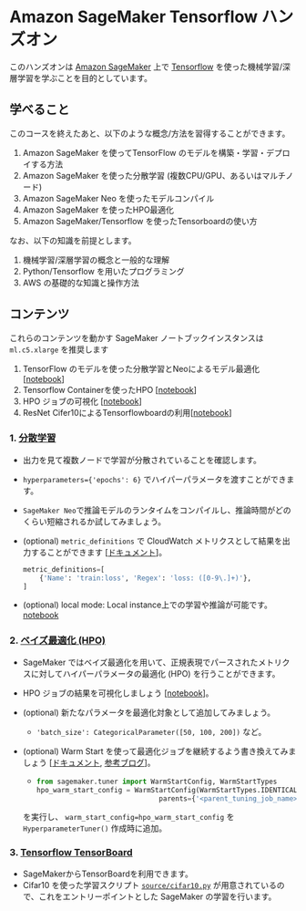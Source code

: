 # Amazon SageMaker Tensorflow ハンズオン

このハンズオンは [Amazon SageMaker](https://aws.amazon.com/jp/sagemaker/) 上で [Tensorflow](https://www.tensorflow.org/) を使った機械学習/深層学習を学ぶことを目的としています。

## 学べること
このコースを終えたあと、以下のような概念/方法を習得することができます。
1. Amazon SageMaker を使ってTensorFlow のモデルを構築・学習・デプロイする方法
1. Amazon SageMaker を使った分散学習 (複数CPU/GPU、あるいはマルチノード)
1. Amazon SageMaker Neo を使ったモデルコンパイル
1. Amazon SageMaker を使ったHPO最適化
1. Amazon SageMaker/Tensorflow を使ったTensorboardの使い方

なお、以下の知識を前提とします。
1. 機械学習/深層学習の概念と一般的な理解
1. Python/Tensorflow を用いたプログラミング
1. AWS の基礎的な知識と操作方法

## コンテンツ
これらのコンテンツを動かす SageMaker ノートブックインスタンスは `ml.c5.xlarge` を推奨します
1. TensorFlow のモデルを使った分散学習とNeoによるモデル最適化 [[notebook](https://github.com/shokout/handson-201812/blob/master/tensorflow_distributed_mnist/tensorflow_distributed_mnist_neo.ipynb)]
1. Tensorflow Containerを使ったHPO [[notebook](https://github.com/shokout/handson-201812/blob/master/tensorflow_mnist_hpo/hpo_tensorflow_mnist.ipynb)]
1. HPO ジョブの可視化 [[notebook](https://github.com/shokout/handson-201812/blob/master/tensorflow_mnist_hpo/HPO_Analyze_TuningJob_Results.ipynb)]
1. ResNet Cifer10によるTensorflowboardの利用[[notebook](https://github.com/shokout/handson-201812/blob/master/tensorflow_resnet_cifar10_with_tensorboard/tensorflow_resnet_cifar10_with_tensorboard.ipynb)]


### 1. [分散学習](https://github.com/shokout/handson-201812/blob/master/tensorflow_distributed_mnist/tensorflow_distributed_mnist_neo.ipynb "SAGEMAKER PYTHON SDK > tensorflow_distributed_mnist_neo.ipynb")

- 出力を見て複数ノードで学習が分散されていることを確認します。
- `hyperparameters={'epochs': 6}` でハイパーパラメータを渡すことができます。
- `SageMaker Neo`で推論モデルのランタイムをコンパイルし、推論時間がどのくらい短縮されるか試してみましょう。
- (optional) `metric_definitions` で CloudWatch メトリクスとして結果を出力することができます [[ドキュメント](https://docs.aws.amazon.com/sagemaker/latest/dg/training-metrics.html)]。
    
    ```python
    metric_definitions=[
        {'Name': 'train:loss', 'Regex': 'loss: ([0-9\.]+)'},
    ]
    ```
- (optional) local mode: Local instance上での学習や推論が可能です。[notebook](https://github.com/shokout/handson-201812/blob/master/tensorflow_distributed_mnist/tensorflow_local_mode_mnist.ipynb)

### 2. [ベイズ最適化 (HPO)](https://github.com/shokout/handson-201812/blob/master/tensorflow_mnist_hpo/hpo_tensorflow_mnist.ipynb "HYPERPARAMETER TUNING > hpo_tensorflow_mnist.ipynb")
- SageMaker ではベイズ最適化を用いて、正規表現でパースされたメトリクスに対してハイパーパラメータの最適化 (HPO) を行うことができます。
-  HPO ジョブの結果を可視化しましょう [[notebook](https://github.com/shokout/handson-201812/blob/master/tensorflow_mnist_hpo/HPO_Analyze_TuningJob_Results.ipynb "HYPERPARAMETER TUNING > HPO_Analyze_TuningJob_Result.ipynb")]。
- (optional) 新たなパラメータを最適化対象として追加してみましょう。
    - `'batch_size': CategoricalParameter([50, 100, 200])` など。
- (optional) Warm Start を使って最適化ジョブを継続するよう書き換えてみましょう [[ドキュメント](https://docs.aws.amazon.com/sagemaker/latest/dg/automatic-model-tuning-warm-start.html), [参考ブログ](https://aws.amazon.com/jp/blogs/news/amazon-sagemaker-automatic-model-tuning-becomes-more-efficient-with-warm-start-of-hyperparameter-tuning-jobs/)]。
    - ```python
      from sagemaker.tuner import WarmStartConfig, WarmStartTypes
      hpo_warm_start_config = WarmStartConfig(WarmStartTypes.IDENTICAL_DATA_AND_ALGORITHM,
                                    parents={'<parent_tuning_job_name>','<parent_tuning_job_name_2>'})
      ```
    
    を実行し、 `warm_start_config=hpo_warm_start_config` を `HyperparameterTuner()` 作成時に追加。

### 3. [Tensorflow TensorBoard](https://github.com/shokout/handson-201812/blob/master/tensorflow_resnet_cifar10_with_tensorboard/tensorflow_resnet_cifar10_with_tensorboard.ipynb "tensorflow_resnet_cifar10_with_tensorboard > tensorflow_resnet_cifar10_with_tensorboard.ipynb")
- SageMakerからTensorBoardを利用できます。
- Cifar10 を使った学習スクリプト [`source/cifar10.py`](https://github.com/shokout/handson-201812/blob/master/tensorflow_resnet_cifar10_with_tensorboard/source_dir/resnet_cifar_10.py) が用意されているので、これをエントリーポイントとした SageMaker の学習を行います。
